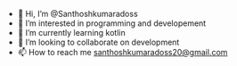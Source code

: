 - 👋 Hi, I’m @Santhoshkumaradoss
- 👀 I’m interested in programming and developement
- 🌱 I’m currently learning kotlin
- 💞️ I’m looking to collaborate on development 
- 📫 How to reach me santhoshkumaradoss20@gmail.com

<!---
Santhoshkumaradoss/Santhoshkumaradoss is a ✨ special ✨ repository because its `README.md` (this file) appears on your GitHub profile.
You can click the Preview link to take a look at your changes.
--->
